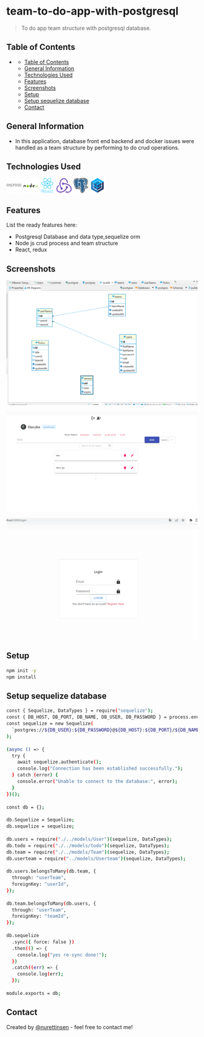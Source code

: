 # team-to-do-app-with-postgresql

> To do app team structure with postgresql database.

## Table of Contents

- - [Table of Contents](#table-of-contents)
  - [General Information](#general-information)
  - [Technologies Used](#technologies-used)
  - [Features](#features)
  - [Screenshots](#screenshots)
  - [Setup](#setup)
  - [Setup sequelize database](#setup-sequelize-database)
  - [Contact](#contact)

   <!-- * [License](#license) -->

## General Information

- In this application, database front end backend and docker issues were handled as a team structure by performing to do crud operations.

## Technologies Used

<img src="https://raw.githubusercontent.com/devicons/devicon/master/icons/express/express-original-wordmark.svg" alt="redis" width="40" height="40"/> <img src="https://raw.githubusercontent.com/devicons/devicon/master/icons/nodejs/nodejs-original-wordmark.svg" alt="express" width="40" height="40"/>
<img src="https://raw.githubusercontent.com/devicons/devicon/master/icons/react/react-original-wordmark.svg" alt="express" width="40" height="40"/>
<img src="https://raw.githubusercontent.com/devicons/devicon/master/icons/redux/redux-original.svg" alt="express" width="40" height="40"/>
<img src="https://raw.githubusercontent.com/devicons/devicon/master/icons/postgresql/postgresql-original.svg" alt="express" width="40" height="40"/>
<img src="https://raw.githubusercontent.com/devicons/devicon/master/icons/sequelize/sequelize-original.svg" alt="express" width="40" height="40"/>

## Features

List the ready features here:

- Postgresql Database and data type,sequelize orm
- Node js crud process and team structure
- React, redux

## Screenshots

![Example screenshot](https://github.com/nuri35/team-to-do-app-with-postgresql/blob/master/project%20images/Ekran%20Al%C4%B1nt%C4%B1s%C4%B1.PNG)

![Example screenshot](https://github.com/nuri35/team-to-do-app-with-postgresql/blob/master/project%20images/content.PNG)

![Example screenshot](https://github.com/nuri35/team-to-do-app-with-postgresql/blob/master/project%20images/login.PNG)

## Setup

```sh
npm init -y
npm install
```

## Setup sequelize database

```sh
const { Sequelize, DataTypes } = require("sequelize");
const { DB_HOST, DB_PORT, DB_NAME, DB_USER, DB_PASSWORD } = process.env;
const sequelize = new Sequelize(
  `postgres://${DB_USER}:${DB_PASSWORD}@${DB_HOST}:${DB_PORT}/${DB_NAME}`
);

(async () => {
  try {
    await sequelize.authenticate();
    console.log("Connection has been established successfully.");
  } catch (error) {
    console.error("Unable to connect to the database:", error);
  }
})();

const db = {};

db.Sequelize = Sequelize;
db.sequelize = sequelize;

db.users = require("./../models/User")(sequelize, DataTypes);
db.todo = require("./../models/todo")(sequelize, DataTypes);
db.team = require("./../models/Team")(sequelize, DataTypes);
db.userteam = require("../models/Userteam")(sequelize, DataTypes);

db.users.belongsToMany(db.team, {
  through: "userTeam",
  foreignKey: "userId",
});

db.team.belongsToMany(db.users, {
  through: "userTeam",
  foreignKey: "teamId",
});

db.sequelize
  .sync({ force: false })
  .then(() => {
    console.log("yes re-sync done!");
  })
  .catch((err) => {
    console.log(err);
  });

module.exports = db;
```

## Contact

Created by [@nurettinsen](https://www.linkedin.com/in/nurettin-sen/) - feel free to contact me!
